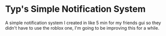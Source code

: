 # Typ's Simple Notification System
A simple notification system I created in like 5 min for my friends gui so they didn't have to use the roblox one, I'm going to be improving this for a while.
